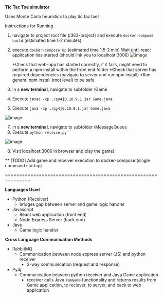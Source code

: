 ****Tic Tac Toe simulator****

Uses Monte Carlo heuristics to play tic tac toe! 

Instructions for Running
1) navigate to project root file (/383-project) and execute `docker-compose build`
    (estimated time 1-2 minutes)
2) execute `docker-compose up`
    (estimated time 1.5-2 min)
    Wait until react application has started (should link you to localhost:3000)
    ![image](https://user-images.githubusercontent.com/9510917/119019980-926ce900-b952-11eb-962b-f659d19162a7.png)

    *Check that web-app has started correctly, if it fails, might need to perform a npm install within the front end folder
    *Check that server has required dependencies (navigate to server and run npm install)
    *Run general npm install (root level) to be safe
3) In a **new terminal**, navigate to subfolder /Game
4) Execute `javac -cp ./py4j0.10.9.1.jar Game.java`
5) Execute `java -cp ./py4j0.10.9.1.jar Game.java`


![image](https://user-images.githubusercontent.com/9510917/119020055-a57fb900-b952-11eb-9eb9-1175f1da01d5.png)
    
7) In a **new terminal**, navigate to subfolder /MessageQueue
8) Execute `python receive.py`
    
![image](https://user-images.githubusercontent.com/9510917/119020107-b5979880-b952-11eb-87c8-0a9db4775796.png)

8) Visit localhost:3000 in browser and play the game!
    

** [TODO] Add game and receiver execution to docker-compose (single command startup)

===============================================================

**Languages Used**
- Python (Receiver)
    - bridges gap between server and game logic handler
- Javascript
    - React web application (front end)
    - Node Express Server (back end)
- Java 
    - Game logic handler

**Cross Language Communication Methods**

- RabbitMQ
    - Communication between node express server (JS) and python receiver
        - 2-way communication (request and response)
- Py4j
    - Communication between python receiver and Java Game application
        - receiver calls Java `runGame` functionality and returns results from Game application, to reciever, to server, and back to web application

